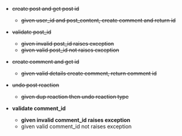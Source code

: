 - ~~create post and get post id~~
    - ~~given user_id and post_content, create comment and return id~~
   
- ~~validate post_id~~
    - ~~given invalid post_id raises exception~~
    - ~~given valid post_id not raises exception~~
    
- ~~create comment and get id~~
    - ~~given valid details create comment, return comment id~~
    
 - ~~undo post reaction~~
    - ~~given dup reaction then undo reaction type~~
    
 - **validate comment_id**
    - **given invalid comment_id raises exception**
    - given valid comment_id not raises exception